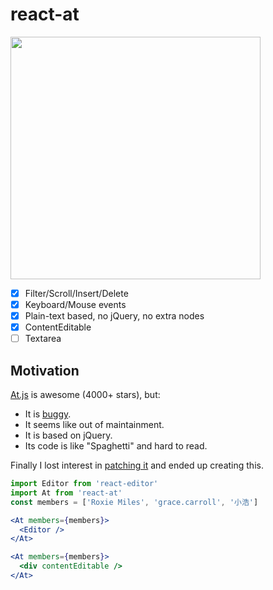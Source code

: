 # react-at

<img width="400" height="388" src="https://raw.githubusercontent.com/fritx/react-at/dev/shot.jpeg">

- [x] Filter/Scroll/Insert/Delete
- [x] Keyboard/Mouse events
- [x] Plain-text based, no jQuery, no extra nodes
- [x] ContentEditable
- [ ] Textarea

## Motivation

[At.js][at.js] is awesome (4000+ stars), but:

- It is [buggy][buggy].
- It seems like out of maintainment.
- It is based on jQuery.
- Its code is like "Spaghetti" and hard to read.

Finally I lost interest in [patching it][buggy] and ended up creating this.

```jsx
import Editor from 'react-editor'
import At from 'react-at'
const members = ['Roxie Miles', 'grace.carroll', '小浩']

<At members={members}>
  <Editor />
</At>

<At members={members}>
  <div contentEditable />
</At>
```

[at.js]: https://github.com/ichord/At.js
[buggy]: https://github.com/ichord/At.js/issues/411#issuecomment-256662090
